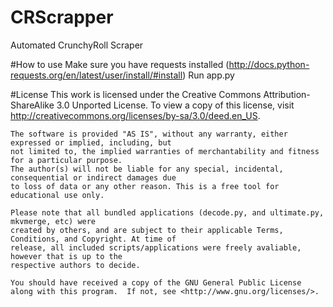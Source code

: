 # CRScrapper
Automated CrunchyRoll Scraper

#How to use
    Make sure you have requests installed (http://docs.python-requests.org/en/latest/user/install/#install)
    Run app.py

#License
    This work is licensed under the Creative Commons Attribution-ShareAlike 3.0 Unported License.
    To view a copy of this license, visit http://creativecommons.org/licenses/by-sa/3.0/deed.en_US.

    The software is provided "AS IS", without any warranty, either expressed or implied, including, but 
    not limited to, the implied warranties of merchantability and fitness for a particular purpose. 
    The author(s) will not be liable for any special, incidental, consequential or indirect damages due 
    to loss of data or any other reason. This is a free tool for educational use only.
    
    Please note that all bundled applications (decode.py, and ultimate.py, mkvmerge, etc) were 
    created by others, and are subject to their applicable Terms, Conditions, and Copyright. At time of 
    release, all included scripts/applications were freely avaliable, however that is up to the 
    respective authors to decide.

    You should have received a copy of the GNU General Public License
    along with this program.  If not, see <http://www.gnu.org/licenses/>.

